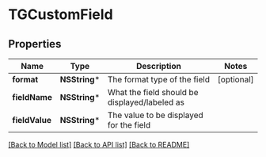 # TGCustomField

## Properties
Name | Type | Description | Notes
------------ | ------------- | ------------- | -------------
**format** | **NSString*** | The format type of the field | [optional] 
**fieldName** | **NSString*** | What the field should be displayed/labeled as | 
**fieldValue** | **NSString*** | The value to be displayed for the field | 

[[Back to Model list]](../README.md#documentation-for-models) [[Back to API list]](../README.md#documentation-for-api-endpoints) [[Back to README]](../README.md)


